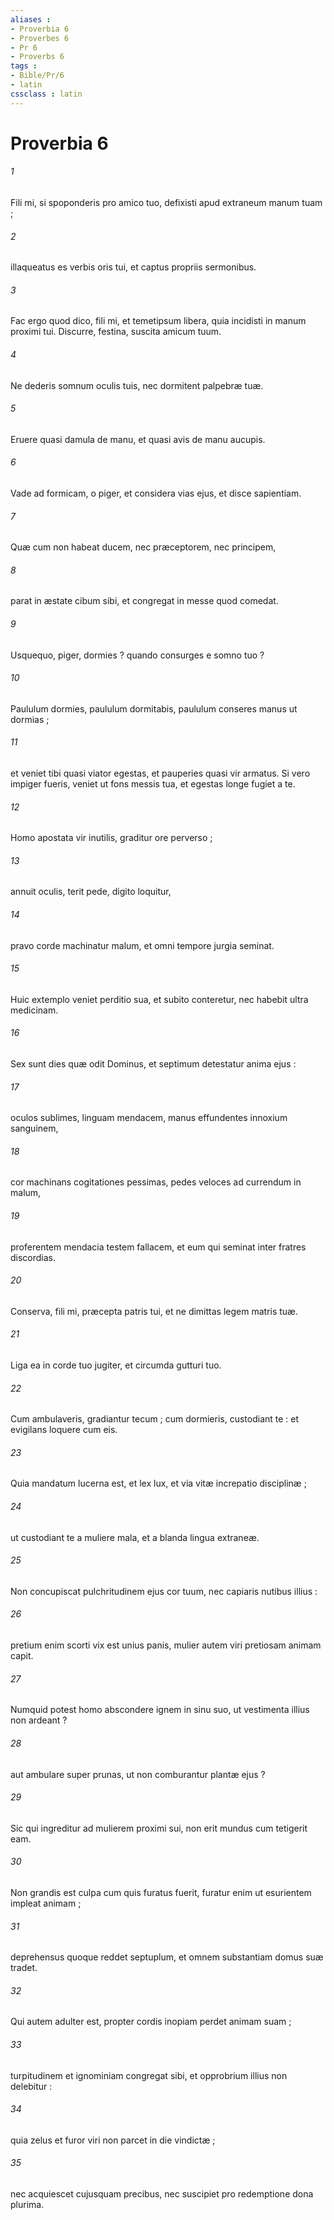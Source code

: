 ```yaml
---
aliases : 
- Proverbia 6
- Proverbes 6
- Pr 6
- Proverbs 6
tags : 
- Bible/Pr/6
- latin
cssclass : latin
---
```


# Proverbia 6

###### 1
Fili mi, si spoponderis pro amico tuo, defixisti apud extraneum manum tuam ;
###### 2
illaqueatus es verbis oris tui, et captus propriis sermonibus.
###### 3
Fac ergo quod dico, fili mi, et temetipsum libera, quia incidisti in manum proximi tui. Discurre, festina, suscita amicum tuum.
###### 4
Ne dederis somnum oculis tuis, nec dormitent palpebræ tuæ.
###### 5
Eruere quasi damula de manu, et quasi avis de manu aucupis.
###### 6
Vade ad formicam, o piger, et considera vias ejus, et disce sapientiam.
###### 7
Quæ cum non habeat ducem, nec præceptorem, nec principem,
###### 8
parat in æstate cibum sibi, et congregat in messe quod comedat.
###### 9
Usquequo, piger, dormies ? quando consurges e somno tuo ?
###### 10
Paululum dormies, paululum dormitabis, paululum conseres manus ut dormias ;
###### 11
et veniet tibi quasi viator egestas, et pauperies quasi vir armatus. Si vero impiger fueris, veniet ut fons messis tua, et egestas longe fugiet a te.
###### 12
Homo apostata vir inutilis, graditur ore perverso ;
###### 13
annuit oculis, terit pede, digito loquitur,
###### 14
pravo corde machinatur malum, et omni tempore jurgia seminat.
###### 15
Huic extemplo veniet perditio sua, et subito conteretur, nec habebit ultra medicinam.
###### 16
Sex sunt dies quæ odit Dominus, et septimum detestatur anima ejus :
###### 17
oculos sublimes, linguam mendacem, manus effundentes innoxium sanguinem,
###### 18
cor machinans cogitationes pessimas, pedes veloces ad currendum in malum,
###### 19
proferentem mendacia testem fallacem, et eum qui seminat inter fratres discordias.
###### 20
Conserva, fili mi, præcepta patris tui, et ne dimittas legem matris tuæ.
###### 21
Liga ea in corde tuo jugiter, et circumda gutturi tuo.
###### 22
Cum ambulaveris, gradiantur tecum ; cum dormieris, custodiant te : et evigilans loquere cum eis.
###### 23
Quia mandatum lucerna est, et lex lux, et via vitæ increpatio disciplinæ ;
###### 24
ut custodiant te a muliere mala, et a blanda lingua extraneæ.
###### 25
Non concupiscat pulchritudinem ejus cor tuum, nec capiaris nutibus illius :
###### 26
pretium enim scorti vix est unius panis, mulier autem viri pretiosam animam capit.
###### 27
Numquid potest homo abscondere ignem in sinu suo, ut vestimenta illius non ardeant ?
###### 28
aut ambulare super prunas, ut non comburantur plantæ ejus ?
###### 29
Sic qui ingreditur ad mulierem proximi sui, non erit mundus cum tetigerit eam.
###### 30
Non grandis est culpa cum quis furatus fuerit, furatur enim ut esurientem impleat animam ;
###### 31
deprehensus quoque reddet septuplum, et omnem substantiam domus suæ tradet.
###### 32
Qui autem adulter est, propter cordis inopiam perdet animam suam ;
###### 33
turpitudinem et ignominiam congregat sibi, et opprobrium illius non delebitur :
###### 34
quia zelus et furor viri non parcet in die vindictæ ;
###### 35
nec acquiescet cujusquam precibus, nec suscipiet pro redemptione dona plurima.
